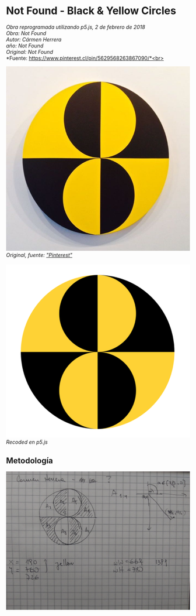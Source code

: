# Not Found - Black & Yellow Circles
*Obra reprogramada utilizando p5.js, 2 de febrero de 2018*<br>
*Obra: Not Found*<br>
*Autor: Cármen Herrera*<br>
*año: Not Found*<br>
*Original: Not Found*<br>
*Fuente: https://www.pinterest.cl/pin/5629568263867090/*<br>


![](https://github.com/guillemontecinos/recode/blob/master/herrera_carmen-NA_black_and_yellow_circles/documentation/NA_black_and_yellow_circles_original.jpg)<br>
*Original, fuente:* [*"Pinterest"*](https://www.pinterest.cl/pin/5629568263867090/)
<br><br>
![](https://github.com/guillemontecinos/recode/blob/master/herrera_carmen-NA_black_and_yellow_circles/documentation/NA_black_and_yellow_circles_recoded.png)
*Recoded en p5.js*

## Metodología
![](https://github.com/guillemontecinos/recode/blob/master/herrera_carmen-NA_black_and_yellow_circles/documentation/docu_NA_black_and_yellow_circles.jpg)
